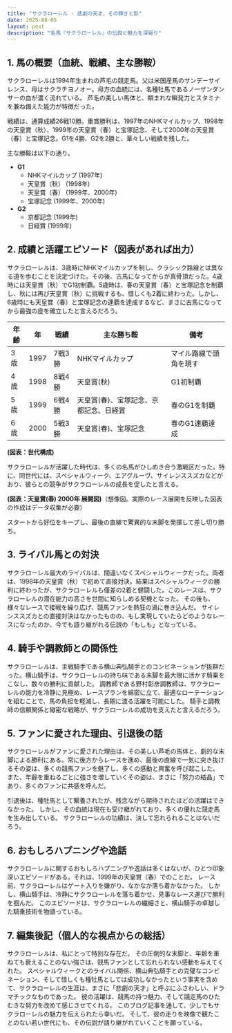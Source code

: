 ```yaml
---
title: "サクラローレル - 悲劇の天才、その輝きと影"
date: 2025-08-05
layout: post
description: "名馬『サクラローレル』の伝説と魅力を深堀り"
---
```


## 1. 馬の概要（血統、戦績、主な勝鞍）

サクラローレルは1994年生まれの芦毛の競走馬。父は米国産馬のサンデーサイレンス、母はサクラチヨノオー。母方の血統には、名種牡馬であるノーザンダンサーの血が濃く流れている。  芦毛の美しい馬体と、類まれな瞬発力とスタミナを兼ね備えた能力が特徴だった。

戦績は、通算成績26戦10勝。重賞勝利は、1997年のNHKマイルカップ、1998年の天皇賞（秋）、1999年の天皇賞（春）と宝塚記念、そして2000年の天皇賞（春）と宝塚記念。G1を4勝、G2を2勝と、華々しい戦績を残した。

主な勝鞍は以下の通り。

* **G1**
    * NHKマイルカップ (1997年)
    * 天皇賞（秋） (1998年)
    * 天皇賞（春） (1999年、2000年)
    * 宝塚記念 (1999年、2000年)
* **G2**
    * 京都記念 (1999年)
    * 日経賞 (1999年)


## 2. 成績と活躍エピソード（図表があれば出力）

サクラローレルは、3歳時にNHKマイルカップを制し、クラシック路線とは異なる道を歩むことを決定づけた。その後、古馬になってからが真骨頂だった。4歳時には天皇賞（秋）でG1初制覇。5歳時は、春の天皇賞（春）と宝塚記念を制覇し、秋には再び天皇賞（秋）に挑戦するも、惜しくも2着に終わった。しかし、6歳時にも天皇賞（春）と宝塚記念の連覇を達成するなど、まさに古馬になってから最強の座を確立したと言えるだろう。

| 年齢 | 年 | 戦績 | 主な勝ち鞍 | 備考 |
|---|---|---|---|---|
| 3歳 | 1997 | 7戦3勝 | NHKマイルカップ |  マイル路線で頭角を現す |
| 4歳 | 1998 | 8戦4勝 | 天皇賞(秋) | G1初制覇 |
| 5歳 | 1999 | 6戦4勝 | 天皇賞(春)、宝塚記念、京都記念、日経賞 | 春のG1を制覇 |
| 6歳 | 2000 | 5戦3勝 | 天皇賞(春)、宝塚記念 | 春のG1連覇達成 |


**(図表：世代構成)**

サクラローレルが活躍した時代は、多くの名馬がひしめき合う激戦区だった。特に、同世代には、スペシャルウィーク、エアグルーヴ、サイレンススズカなどがおり、彼らとの競争がサクラローレルの成長を促したと言える。

**(図表：天皇賞(春) 2000年 展開図)**（想像図。実際のレース展開を反映した図表の作成はデータ収集が必要）

スタートから好位をキープし、最後の直線で驚異的な末脚を発揮して差し切り勝ち。


## 3. ライバル馬との対決

サクラローレル最大のライバルは、間違いなくスペシャルウィークだった。両者は、1998年の天皇賞（秋）で初めて直接対決。結果はスペシャルウィークの勝利に終わったが、サクラローレルも僅差の2着と健闘した。このレースは、サクラローレルの潜在能力の高さを世間に知らしめる契機となった。  その後も、様々なレースで接戦を繰り広げ、競馬ファンを熱狂の渦に巻き込んだ。  サイレンススズカとの直接対決はなかったものの、もし実現していたらどのようなレースになったのか、今でも語り継がれる伝説の「もしも」となっている。


## 4. 騎手や調教師との関係性

サクラローレルは、主戦騎手である横山典弘騎手とのコンビネーションが抜群だった。横山騎手は、サクラローレルの持ち味である末脚を最大限に活かす騎乗をこなし、数々の勝利に貢献した。  調教師である野村彰彦調教師は、サクラローレルの能力を冷静に見極め、レースプランを綿密に立て、最適なローテーションを組むことで、馬の負担を軽減し、長期に渡る活躍を可能にした。  騎手と調教師の信頼関係と緻密な戦略が、サクラローレルの成功を支えたと言えるだろう。


## 5. ファンに愛された理由、引退後の話

サクラローレルがファンに愛された理由は、その美しい芦毛の馬体と、劇的な末脚による勝利にある。常に後方からレースを進め、最後の直線で一気に突き抜けるその姿は、多くの競馬ファンを魅了し、多くの感動と興奮を呼び起こした。  また、年齢を重ねるごとに強さを増していくその姿は、まさに「努力の結晶」であり、多くのファンに共感を呼んだ。

引退後は、種牡馬として繋養されたが、残念ながら期待されたほどの活躍はできなかった。  しかし、その血統は現在も受け継がれており、多くの優れた競走馬を生み出している。  サクラローレルの功績は、決して忘れられることはないだろう。


## 6. おもしろハプニングや逸話

サクラローレルに関するおもしろハプニングや逸話は多くはないが、ひとつ印象深いエピソードがある。それは、1999年の天皇賞（春）でのことだ。  レース前、サクラローレルはゲート入りを嫌がり、なかなか落ち着かなかった。  しかし、横山騎手は、冷静にサクラローレルを落ち着かせ、見事なレース運びで勝利を掴んだ。  このエピソードは、サクラローレルの繊細さと、横山騎手の卓越した騎乗技術を物語っている。


## 7. 編集後記（個人的な視点からの総括）

サクラローレルは、私にとって特別な存在だ。  その圧倒的な末脚と、年齢を重ねても衰えることのない強さは、競馬ファンとして忘れられない感動を与えてくれた。  スペシャルウィークとのライバル関係、横山典弘騎手との完璧なコンビネーション、そして惜しくも種牡馬としては成功しなかったという事実を含めて、サクラローレルの生涯は、まさに「悲劇の天才」と呼ぶにふさわしい、ドラマチックなものであった。  彼の活躍は、競馬の持つ魅力、そして競走馬のひたむきな努力を改めて感じさせてくれる。  このブログ記事を通して、少しでもサクラローレルの魅力を伝えられたら幸いだ。  そして、彼の走りを映像で観たことのない若い世代にも、その伝説が語り継がれていくことを願っている。
